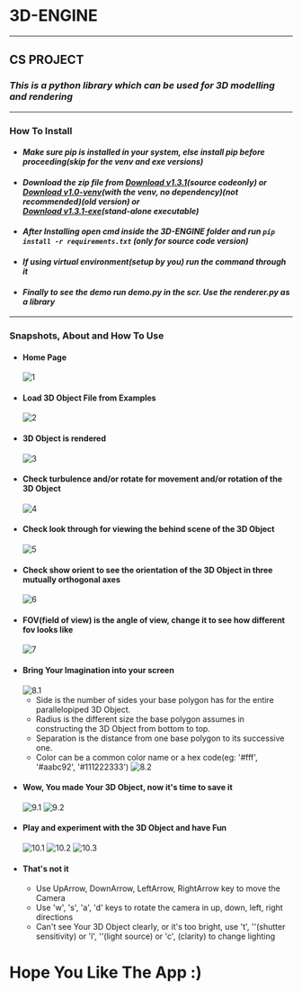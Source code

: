 # 3D-ENGINE
---
## **CS PROJECT**
### ***This is a python library which can be used for 3D modelling and rendering***
---
### How To Install
* #### _Make sure pip is installed in your system, else install pip before proceeding(skip for the venv and exe versions)_
* #### _Download the zip file from [Download v1.3.1](https://github.com/Amith225/3D-ENGINE/archive/v1.3.1.zip)(source codeonly) or <br>[Download v1.0-venv](https://github.com/Amith225/3D-ENGINE/archive/v1.0.zip)(with the venv, no dependency)(not recommended)(old version) or <br>[Download v1.3.1-exe](https://github.com/Amith225/3D-ENGINE/archive/v1.3.1-exe.zip)(stand-alone executable)_
* #### _After Installing open cmd inside the 3D-ENGINE folder and run ```pip install -r requirements.txt``` (only for source code version)_
* #### _If using virtual environment(setup by you) run the command through it_
* #### _Finally to see the demo run demo.py in the scr. Use the renderer.py as a library_
---
### Snapshots, About and How To Use
* #### Home Page
  ![1](scr/__data__/assets/Screenshot%20(1).png)
* #### Load 3D Object File from Examples
  ![2](scr/__data__/assets/Screenshot%20(2).png)
* #### 3D Object is rendered
  ![3](scr/__data__/assets/Screenshot%20(3).png)
* #### Check turbulence and/or rotate for movement and/or rotation of the 3D Object
  ![4](scr/__data__/assets/Screenshot%20(4).png)
* #### Check look through for viewing the behind scene of the 3D Object
  ![5](scr/__data__/assets/Screenshot%20(5).png)
* #### Check show orient to see the orientation of the 3D Object in three mutually orthogonal axes
  ![6](scr/__data__/assets/Screenshot%20(6).png)
* #### FOV(field of view) is the angle of view, change it to see how different fov looks like
  ![7](scr/__data__/assets/Screenshot%20(7).png)
* #### Bring Your Imagination into your screen
  ![8.1](scr/__data__/assets/Explain.png)
  - Side is the number of sides your base polygon has for the entire parallelopiped 3D Object.
  - Radius is the different size the base polygon assumes in constructing the 3D Object from bottom to top.
  - Separation is the distance from one base polygon to its successive one.
  - Color can be a common color name or a hex code(eg: '#fff', '#aabc92', '#111222333')
    ![8.2](scr/__data__/assets/Screenshot%20(8).png)
* #### Wow, You made Your 3D Object, now it's time to save it
  ![9.1](scr/__data__/assets/Screenshot%20(9).png)
  ![9.2](scr/__data__/assets/Screenshot%20(10).png)
* #### Play and experiment with the 3D Object and have Fun
  ![10.1](scr/__data__/assets/Screenshot%20(11).png)
  ![10.2](scr/__data__/assets/Screenshot%20(12).png)
  ![10.3](scr/__data__/assets/Screenshot%20(13).png)
* #### That's not it
  - Use UpArrow, DownArrow, LeftArrow, RightArrow key to move the Camera
  - Use 'w', 's', 'a', 'd' keys to rotate the camera in up, down, left, right directions
  - Can't see Your 3D Object clearly, or it's too bright, use 't', '<SHIFT-T>'(shutter sensitivity) or
    'l', '<SHIFT-L>'(light source) or 'c', <SHIFT-C>(clarity) to change lighting

# Hope You Like The App :)
